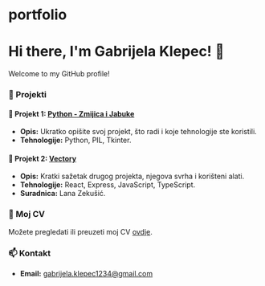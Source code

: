 # portfolio

# Hi there, I'm Gabrijela Klepec! 👋

Welcome to my GitHub profile!



### 🚀 Projekti

#### 📘 Projekt 1: [Python - Zmijica i Jabuke](https://github.com/your-username/project-1)
- **Opis:** Ukratko opišite svoj projekt, što radi i koje tehnologije ste koristili.
- **Tehnologije:** Python, PIL, Tkinter.

#### 📗 Projekt 2: [Vectory](https://github.com/your-username/project-2)
- **Opis:** Kratki sažetak drugog projekta, njegova svrha i korišteni alati.
- **Tehnologije:** React, Express, JavaScript, TypeScript.
- **Suradnica:** Lana Zekušić.

### 📄 Moj CV

Možete pregledati ili preuzeti moj CV [ovdje](https://your-cv-link.com).

### 📫 Kontakt

- **Email:** gabrijela.klepec1234@gmail.com

